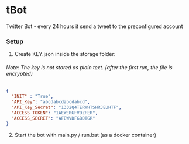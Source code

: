 # tBot
Twitter Bot - every 24 hours it send a tweet to the preconfigured account <br>
### Setup
1. Create KEY.json inside the storage folder: <br>
###### Note: The key is not stored as plain text. (after the first run, the file is encrypted)
```json
{
  "INIT" : "True",
  "API_Key": "abcdabcdabcdabcd",
  "API_Key_Secret": "1332Q4TERWHTSHRJEUHTF",
  "ACCESS_TOKEN": "1AEWERGFVDZFER",
  "ACCESS_SECRET": "AFEWVDFGBDTGR"
}
```
2. Start the bot with main.py / run.bat (as a docker container)
